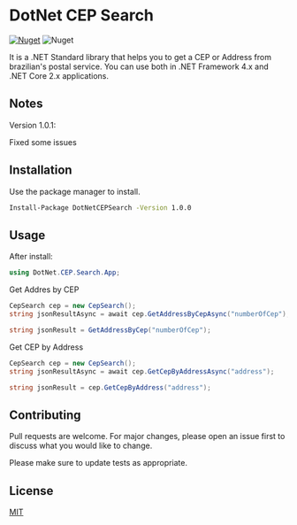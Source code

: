 # DotNet CEP Search

[![Nuget](https://img.shields.io/nuget/v/DotNetCEPSearch)](https://www.nuget.org/packages/DotNetCEPSearch/) ![Nuget](https://img.shields.io/nuget/dt/DotNetCEPSearch)

It is a .NET Standard library that helps you to get a CEP or Address from brazilian's postal service.
You can use both in .NET Framework 4.x and .NET Core 2.x applications.

## Notes
Version 1.0.1:

Fixed some issues

## Installation

Use the package manager to install.

```bash
Install-Package DotNetCEPSearch -Version 1.0.0
```

## Usage

After install:
```C#
using DotNet.CEP.Search.App;
```
Get Addres by CEP
```C#
CepSearch cep = new CepSearch();
string jsonResultAsync = await cep.GetAddressByCepAsync("numberOfCep");

string jsonResult = GetAddressByCep("numberOfCep");
```
Get CEP by Address
```C#
CepSearch cep = new CepSearch();
string jsonResultAsync = await cep.GetCepByAddressAsync("address");

string jsonResult = cep.GetCepByAddress("address");
```

## Contributing
Pull requests are welcome. For major changes, please open an issue first to discuss what you would like to change.

Please make sure to update tests as appropriate.

## License
[MIT](https://choosealicense.com/licenses/mit/)
